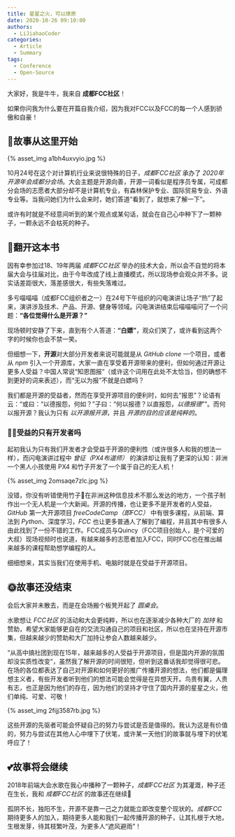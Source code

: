 ```yaml
---
title: 星星之火，可以燎原
date: 2020-10-26 09:10:00
authors:
  - LiJiahaoCoder
categories:
  - Article
  - Summary
tags:
  - Conference
  - Open-Source
---
```


大家好，我是牛牛，我来自 **成都FCC社区**！

如果你问我为什么要在开篇自我介绍，因为我对FCC以及FCC的每一个人感到骄傲和自豪！

## 💫故事从这里开始

{% asset_img a1bh4uxvyio.jpg %}

10月24号在这个对计算机行业来说很特殊的日子，*成都FCC社区* 承办了 *2020年开源年会成都分会场*。大会主题是开源向善，开源一词看似是程序员专属，可成都分会场的志愿者大部分却不是计算机专业，有森林保护专业、国际贸易专业、外语专业等。当我问她们为什么会来时，她们答道“看到了，就想来了解一下”。

或许有时就是不经意间听到的某个观点或某句话，就会在自己心中种下了一颗种子，一颗永远不会枯死的种子。

## 📖翻开这本书

因有幸参加过18、19年两届 *成都FCC社区* 举办的技术大会，所以会不自觉的将本届大会与往届对比，由于今年改成了线上直播模式，所以现场参会观众并不多。说实话差距很大，落差感很大，有些失落难过。

多亏喵喵喵（成都FCC组织者之一）在24号下午组织的闪电演讲让场子“热”了起来，演讲涉及技术、产品、开源、健身等领域。闪电演讲结束后喵喵喵问了一个问题：**“各位觉得什么是开源？”**

现场顿时安静了下来，直到有个人答道：**“白嫖”**，观众们笑了，或许看到这两个字的时候你也会不禁一笑。

但细想一下，**开源**对大部分开发者来说可能就是从 *GitHub clone* 一个项目，或者从 *npm* 引入一个开源库，大家一直在享受着开源带来的便利，但如何通过开源让更多人受益？中国人常说“知恩图报”（或许这个词用在此处不太恰当，但的确想不到更好的词来表述），而“无以为报”不就是白嫖吗？

我们都是开源的受益者，然而在享受开源项目的便利时，如何去“报恩”？论语有云：“或曰：“以德报怨，何如？”子曰：“何以报德？以直报怨，*以德报德*””。而何以报开源？我认为只有 *以开源报开源*，并且 *开源的目的应该是纯粹的*。

### 👨‍💻受益的只有开发者吗

起初我认为只有我们开发者才会受益于开源的便利性（或许很多人和我的想法一样），而闪电演讲过程中 *曾征（PX4布道师）* 的演讲却让我有了更深的认知：非洲一个黑人小孩使用 PX4 和竹子开发了一个属于自己的无人机！

{% asset_img 2omsaqe7zlc.jpg %}

没错，你没有听错使用竹子🎋在非洲这种信息技术不那么发达的地方，一个孩子制作出一个无人机是一个大新闻。开源的传播，也让更多不是开发者的人受益，*GitHub* 第一大开源项目 *freeCodeCamp（即FCC）* 中有很多课程，从前端、算法到 *Python*、深度学习，*FCC* 也让更多普通人了解到了编程，并且其中有很多人由此找到了一份不错的工作。FCC成员与Quincy（FCC项目创始人，是个可爱的大叔）现场视频时也说道，有越来越多的志愿者加入FCC，同时FCC也在推出越来越多的课程帮助想学编程的人。

细细想来，其实当我们在使用手机、电脑时就是在受益于开源项目。

## 🌞故事还没结束

会后大家并未散去，而是在会场搬个板凳开起了 *圆桌会*。

水歌想让 *FCC社区* 的活动和大会更纯粹，所以也在逐渐减少各种大厂的 *加持* 和赞助，希望大家能够更自在的交流沟通自己的项目和社区，所以也在坚持在开源市集，但越来越少的赞助和大厂加持让参会人数越来越少。

“从高中搞社团到现在15年，越来越多的人受益于开源项目，但是国内开源的氛围却没实质性改变”，虽然我了解开源的时间很短，但听到这番话我却觉得很可悲。在场的各位都表达了自己对开源和如何更好的推广传播开源的想法，他们都是偏理想主义者，有些开发者听到他们的想法可能会觉得是在异想天开。鸟贵有翼，人贵有志，也正是因为他们的存在，因为他们的坚持才守住了国内开源的星星之火，他们单纯、可爱、可敬！

{% asset_img 2fijj3587rb.jpg %}

这些开源的先驱者可能会怀疑自己的努力与尝试是否是值得的。我认为这是有价值的，努力与尝试在其他人心中埋下了伏笔，或许某一天他们的故事就与埋下的伏笔呼应了！

## 💕故事将会继续

2018年前端大会水歌在我心中播种了一颗种子，*成都FCC社区* 为其灌溉，种子还在生长，我和 *成都FCC社区* 的故事还在继续🌱

孤阴不长，独阳不生，开源不是靠一己之力就能立即改变整个现状的。*成都FCC* 期待更多人的加入，期待更多人能和我们一起传播开源的种子，让其扎根于大地，生根发芽，待其枝繁叶茂，为更多人“遮风避雨”！
